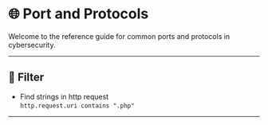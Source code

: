 # 🌐 Port and Protocols

Welcome to the reference guide for common ports and protocols in cybersecurity.

---

## 🚀 Filter

- Find strings in http request\
`http.request.uri contains ".php"`

---
